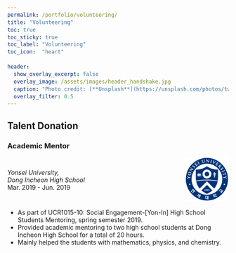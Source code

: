 ```yaml
---
permalink: /portfolio/volunteering/
title: "Volunteering"
toc: true
toc_sticky: true
toc_label: "Volunteering"
toc_icon:  "heart"

header:
  show_overlay_excerpt: false
  overlay_image: /assets/images/header_handshake.jpg
  caption: "Photo credit: [**Unsplash**](https://unsplash.com/photos/two-people-shake-hands-in-a-symbolic-gesture-tCCZpZUMgio)"
  overlay_filter: 0.5
---
```


## Talent Donation

### Academic Mentor

<div style="display: flex; align-items: center;">
  <div style="width: 80%; padding-right: 10px;">
    <i>Yonsei University,<br>Dong Incheon High School</i>
    <br>Mar. 2019 - Jun. 2019
  </div>
  <div style="width: 20%;">
    <img src="/assets/images/logo_yonsei.png" alt="Yonsei University" width="100" height="100"/>
  </div>
</div>

- As part of UCR1015-10: Social Engagement-[Yon-In] High School Students Mentoring, spring semester 2019.
- Provided academic mentoring to two high school students at Dong Incheon High School for a total of 20 hours.
- Mainly helped the students with mathematics, physics, and chemistry.